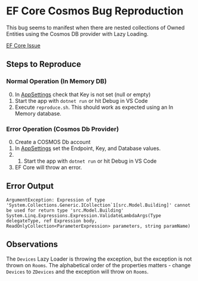 # EF Core Cosmos Bug Reproduction

This bug seems to manifest when there are nested collections of Owned Entities using the Cosmos DB provider with Lazy Loading.

[EF Core Issue](https://github.com/aspnet/EntityFrameworkCore/issues/19299)

## Steps to Reproduce

### Normal Operation (In Memory DB)

0. In [AppSettings](src/appsettings.Development.json) check that Key is not set (null or empty)
1. Start the app with `dotnet run` or hit Debug in VS Code
2. Execute `reproduce.sh`. This should work as expected using an In Memory database.

### Error Operation (Cosmos Db Provider)

0. Create a COSMOS Db account
1. In [AppSettings](src/appsettings.Development.json) set the Endpoint, Key, and Database values.
2. 1. Start the app with `dotnet run` or hit Debug in VS Code
3. EF Core will throw an error.

## Error Output

```
ArgumentException: Expression of type 'System.Collections.Generic.ICollection`1[src.Model.Building]' cannot be used for return type 'src.Model.Building'
System.Linq.Expressions.Expression.ValidateLambdaArgs(Type delegateType, ref Expression body, ReadOnlyCollection<ParameterExpression> parameters, string paramName)
```

## Observations

The `Devices` Lazy Loader is throwing the exception, but the exception is not thrown on `Rooms`. The alphabetical order of the properties matters - change `Devices` to `ZDevices` and the exception will throw on `Rooms`.

